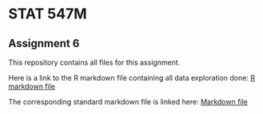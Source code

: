 # STAT 547M

## Assignment 6

This repository contains all files for this assignment.

Here is a link to the R markdown file containing all data exploration done: [R markdown file](https://github.com/STAT545-UBC-students/hw06-curtis77/blob/master/Homework6-Exercises.Rmd)

The corresponding standard markdown file is linked here: [Markdown file](https://github.com/STAT545-UBC-students/hw06-curtis77/blob/master/Homework6-Exercises.md)
